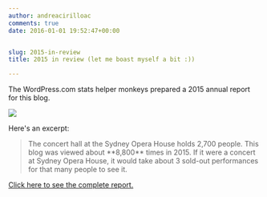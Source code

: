 ```yaml
---
author: andreacirilloac
comments: true
date: 2016-01-01 19:52:47+00:00


slug: 2015-in-review
title: 2015 in review (let me boast myself a bit :))

---
```


The WordPress.com stats helper monkeys prepared a 2015 annual report for this blog.

[![](//s0.wp.com/wp-content/mu-plugins/annual-reports/img/2014-emailteaser.png)](http://andreacirilloblog.wordpress.com/2015/annual-report/)

Here's an excerpt:


<blockquote>The concert hall at the Sydney Opera House holds 2,700 people. This blog was viewed about **8,800** times in 2015. If it were a concert at Sydney Opera House, it would take about 3 sold-out performances for that many people to see it.</blockquote>


[Click here to see the complete report.](http://andreacirilloblog.wordpress.com/2015/annual-report/)
